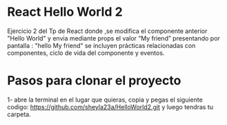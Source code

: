 # React Hello World 2 

Ejercicio 2 del Tp de React donde ,se modifica  el componente anterior "Hello World" y envia mediante props el valor “My friend”  presentando por pantalla : "hello My friend"
 se incluyen prácticas relacionadas con componentes, ciclo de vida del componente y eventos.

# Pasos para clonar el proyecto
1- abre la terminal en el lugar que quieras, copia y pegas el siguiente codigo:
https://github.com/sheyla23a/HelloWorld2.git
y luego tendras tu carpeta.